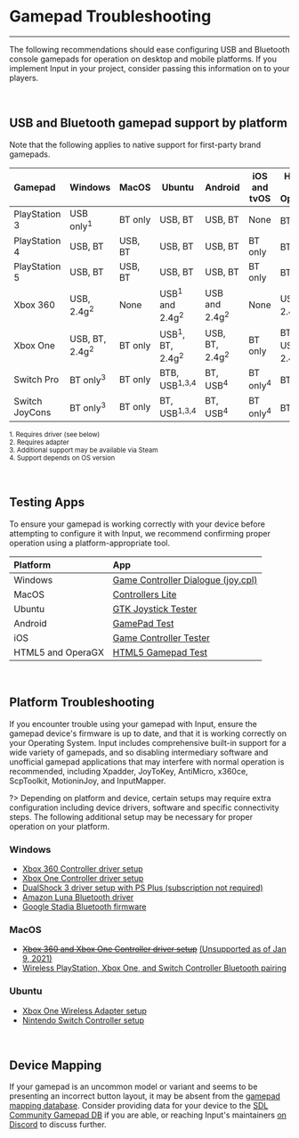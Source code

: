 # Gamepad Troubleshooting

---

The following recommendations should ease configuring USB and Bluetooth console gamepads for operation on desktop and mobile platforms. If you implement Input in your project, consider passing this information on to your players.

&nbsp;

## USB and Bluetooth gamepad support by platform

Note that the following applies to native support for first-party brand gamepads. 

|Gamepad             |Windows                   |MacOS      |Ubuntu                                |Android                   |iOS and tvOS        |HTML5 and OperaGX   |
|:-------------------|--------------------------|-----------|--------------------------------------|--------------------------|--------------------|--------------------|
|PlayStation 3       |USB only<sup>1</sup>      |BT only    |USB, BT                               |USB, BT                   |None                |BT, USB<sup>4</sup> |
|PlayStation 4       |USB, BT                   |USB, BT    |USB, BT                               |USB, BT                   |BT only             |BT, USB<sup>4</sup> |
|PlayStation 5       |USB, BT                   |USB, BT    |USB, BT                               |USB, BT                   |BT only             |BT, USB<sup>4</sup> |
|Xbox 360            |USB, 2.4g<sup>2</sup>     |None       |USB<sup>1</sup> and 2.4g<sup>2</sup>  |USB and 2.4g<sup>2</sup>  |None                |USB, 2.4g<sup>2</sup>|
|Xbox One            |USB, BT, 2.4g<sup>2</sup> |BT only    |USB<sup>1</sup>, BT, 2.4g<sup>2</sup> |USB, BT, 2.4g<sup>2</sup> |BT only             |BT, USB<sup>4</sup>, 2.4g<sup>2</sup>|
|Switch Pro          |BT only<sup>3</sup>       |BT only    |BTB, USB<sup>1,3,4</sup>              |BT, USB<sup>4</sup>       |BT only<sup>4</sup> |BT, USB<sup>4</sup> |
|Switch JoyCons      |BT only<sup>3</sup>       |BT only    |BT, USB<sup>1,3,4</sup>               |BT, USB<sup>4</sup>       |BT only<sup>4</sup> |BT, USB<sup>4</sup> |

<small>
1. Requires driver (see below)<br>
2. Requires adapter<br>
3. Additional support may be available via Steam<br>
4. Support depends on OS version
</small>

&nbsp;

## Testing Apps

To ensure your gamepad is working correctly with your device before attempting to configure it with Input, we recommend confirming proper operation using a platform-appropriate tool.

| Platform           | App  |
|:-------------------|:-----|
| Windows            | [Game Controller Dialogue (joy.cpl)](https://support.microsoft.com/en-ca/help/831361/how-to-troubleshoot-game-controllers-in-microsoft-games#section-2)|
| MacOS              | [Controllers Lite](https://itunes.apple.com/us/app/controllers-lite/id673660806)|
| Ubuntu             | [GTK Joystick Tester](https://installati.one/install-jstest-gtk-ubuntu-20-04/)|
| Android            | [GamePad Test](https://play.google.com/store/apps/details?id=com.zhangyangjing.gamepadtest)|
| iOS                | [Game Controller Tester](https://itunes.apple.com/us/app/game-controller-tester/id859236726)|
| HTML5 and OperaGX  | [HTML5 Gamepad Test](https://greggman.github.io/html5-gamepad-test/)|

&nbsp;

## Platform Troubleshooting

If you encounter trouble using your gamepad with Input, ensure the gamepad device's firmware is up to date, and that it is working correctly on your Operating System. Input includes comprehensive built-in support for a wide variety of gamepads, and so disabling intermediary software and unofficial gamepad applications that may interfere with normal operation is recommended, including Xpadder, JoyToKey, AntiMicro, x360ce, ScpToolkit, MotioninJoy, and InputMapper. 

?> Depending on platform and device, certain setups may require extra configuration including device drivers, software and specific connectivity steps. The following additional setup may be necessary for proper operation on your platform.

### Windows
- [Xbox 360 Controller driver setup](https://support.xbox.com/help/xbox-360/xbox-on-windows/accessories/xbox-controller-for-windows-setup)
- [Xbox One Controller driver setup](https://support.xbox.com/help/hardware-network/controller/connect-xbox-wireless-controller-to-pc)
- [DualShock 3 driver setup with PS Plus (subscription not required)](https://www.playstation.com/en-ca/support/subscriptions/ps-plus-pc/)
- [Amazon Luna Bluetooth driver](https://www.amazon.com/gp/help/customer/display.html?nodeId=GZCT4CTFHXLHEB9T)
- [Google Stadia Bluetooth firmware](https://stadia.google.com/controller/)

### MacOS
- ~~[Xbox 360 and Xbox One Controller driver setup](https://github.com/360Controller/360Controller/releases)~~ [(Unsupported as of Jan 9, 2021)](https://github.com/360Controller/360Controller/issues/1139)
- [Wireless PlayStation, Xbox One, and Switch Controller Bluetooth pairing](https://support.apple.com/en-us/HT210414#mac)

### Ubuntu
- [Xbox One Wireless Adapter setup](https://medusalix.github.io/xow/)
- [Nintendo Switch Controller setup](https://github.com/nicman23/dkms-hid-nintendo)

&nbsp;

## Device Mapping

If your gamepad is an uncommon model or variant and seems to be presenting an incorrect button layout, it may be absent from the [gamepad mapping database](Controller-Mapping). Consider providing data for your device to the [SDL Community Gamepad DB](https://github.com/gabomdq/SDL_GameControllerDB) if you are able, or reaching Input's maintainers [on Discord](https://discord.gg/8krYCqr) to discuss further.
